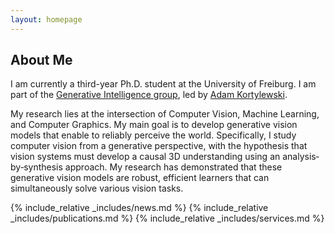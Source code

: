 ```yaml
---
layout: homepage
---
```


## About Me

I am currently a third-year Ph.D. student at the University of Freiburg. I am part of the [Generative Intelligence group](https://genintel.mpi-inf.mpg.de), led by [Adam Kortylewski](https://scholar.google.ch/citations?user=tRLUOBIAAAAJ&hl=de).

My research lies at the intersection of Computer Vision, Machine Learning, and Computer Graphics. My main goal is to develop generative vision models that enable to reliably perceive the world. Specifically, I study computer vision from a generative perspective, with the hypothesis that vision systems must develop a causal 3D understanding using an analysis‐by‐synthesis approach. My research has demonstrated that these generative vision models are robust, efficient learners that can simultaneously solve various vision tasks.

{% include_relative _includes/news.md %}
{% include_relative _includes/publications.md %}
{% include_relative _includes/services.md %}

